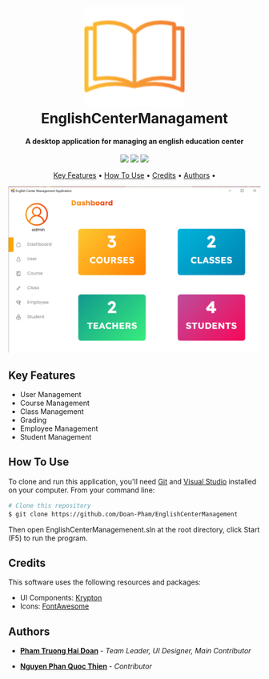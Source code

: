 
<h1 align="center">
  <br>
  <img src="assets/logo_book.png" alt="App logo" width="200">
  <br>
  EnglishCenterManagament
  <br>
</h1>

<h4 align="center">A desktop application for managing an english education center</h4>

<p align="center">
    <img src ="https://img.shields.io/github/contributors/Doan-Pham/EnglishCenterManagement">
    <img src ="https://img.shields.io/github/last-commit/Doan-Pham/EnglishCenterManagement">
    <img src="https://img.shields.io/github/repo-size/Doan-Pham/EnglishCenterManagement">
</p>

<p align="center">
  <a href="#key-features">Key Features</a> •
  <a href="#how-to-use">How To Use</a> •
  <a href="#credits">Credits</a> •
  <a href="#authors">Authors</a> •
</p>

![screenshot](assets/UI_main.PNG)

## Key Features

* User Management
* Course Management
* Class Management
* Grading
* Employee Management
* Student Management

## How To Use

To clone and run this application, you'll need [Git](https://git-scm.com) and [Visual Studio](https://visualstudio.microsoft.com/downloads/) installed on your computer. From your command line:

```bash
# Clone this repository
$ git clone https://github.com/Doan-Pham/EnglishCenterManagement
```
Then open EnglishCenterManagemenent.sln at the root directory, click Start (F5) to run the program.

## Credits

This software uses the following resources and packages:

- UI Components: [Krypton](https://github.com/ComponentFactory/Krypton)
- Icons: [FontAwesome](https://fontawesome.com/icons)

## Authors

  - [**Pham Truong Hai Doan**](https://github.com/Doan-Pham) - *Team Leader, UI Designer, Main Contributor*

  - [**Nguyen Phan Quoc Thien**](https://github.com/npq-thien) - *Contributor*
